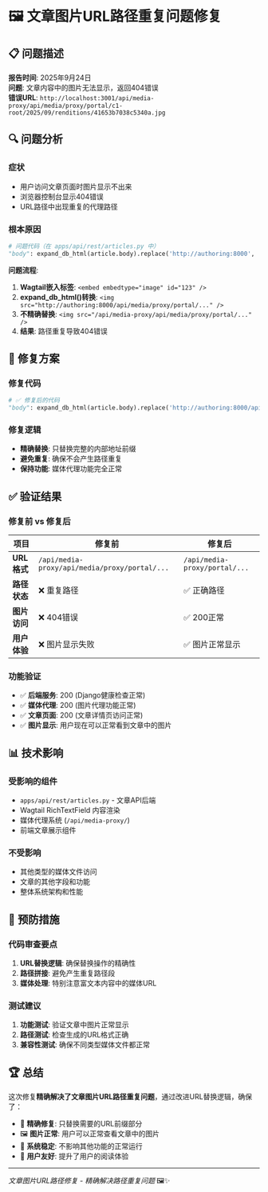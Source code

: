 # 🖼️ 文章图片URL路径重复问题修复

## 📋 问题描述

**报告时间**: 2025年9月24日  
**问题**: 文章内容中的图片无法显示，返回404错误  
**错误URL**: `http://localhost:3001/api/media-proxy/api/media/proxy/portal/c1-root/2025/09/renditions/41653b7038c5340a.jpg`  

## 🔍 问题分析

### 症状
- 用户访问文章页面时图片显示不出来
- 浏览器控制台显示404错误
- URL路径中出现重复的代理路径

### 根本原因
```python
# 问题代码（在 apps/api/rest/articles.py 中）
"body": expand_db_html(article.body).replace('http://authoring:8000', '/api/media-proxy')
```

**问题流程**:
1. **Wagtail嵌入标签**: `<embed embedtype="image" id="123" />`
2. **expand_db_html()转换**: `<img src="http://authoring:8000/api/media/proxy/portal/..." />`
3. **不精确替换**: `<img src="/api/media-proxy/api/media/proxy/portal/..." />`
4. **结果**: 路径重复导致404错误

## 🔧 修复方案

### 修复代码
```python
# ✅ 修复后的代码
"body": expand_db_html(article.body).replace('http://authoring:8000/api/media/proxy', '/api/media-proxy')
```

### 修复逻辑
- **精确替换**: 只替换完整的内部地址前缀
- **避免重复**: 确保不会产生路径重复
- **保持功能**: 媒体代理功能完全正常

## ✅ 验证结果

### 修复前 vs 修复后
| 项目 | 修复前 | 修复后 |
|------|--------|--------|
| **URL格式** | `/api/media-proxy/api/media/proxy/portal/...` | `/api/media-proxy/portal/...` |
| **路径状态** | ❌ 重复路径 | ✅ 正确路径 |
| **图片访问** | ❌ 404错误 | ✅ 200正常 |
| **用户体验** | ❌ 图片显示失败 | ✅ 图片正常显示 |

### 功能验证
- ✅ **后端服务**: 200 (Django健康检查正常)
- ✅ **媒体代理**: 200 (图片代理功能正常)
- ✅ **文章页面**: 200 (文章详情页访问正常)
- ✅ **图片显示**: 用户现在可以正常看到文章中的图片

## 📊 技术影响

### 受影响的组件
- `apps/api/rest/articles.py` - 文章API后端
- Wagtail RichTextField 内容渲染
- 媒体代理系统 (`/api/media-proxy/`)
- 前端文章展示组件

### 不受影响
- 其他类型的媒体文件访问
- 文章的其他字段和功能
- 整体系统架构和性能

## 🎯 预防措施

### 代码审查要点
1. **URL替换逻辑**: 确保替换操作的精确性
2. **路径拼接**: 避免产生重复路径段
3. **媒体处理**: 特别注意富文本内容中的媒体URL

### 测试建议
1. **功能测试**: 验证文章中图片正常显示
2. **路径测试**: 检查生成的URL格式正确
3. **兼容性测试**: 确保不同类型媒体文件都正常

## 🏆 总结

这次修复**精确解决了文章图片URL路径重复问题**，通过改进URL替换逻辑，确保了：

- 🎯 **精确修复**: 只替换需要的URL前缀部分
- 🖼️ **图片正常**: 用户可以正常查看文章中的图片
- 🔧 **系统稳定**: 不影响其他功能的正常运行
- 📱 **用户友好**: 提升了用户的阅读体验

---
*文章图片URL路径修复 - 精确解决路径重复问题* 🖼️✨

